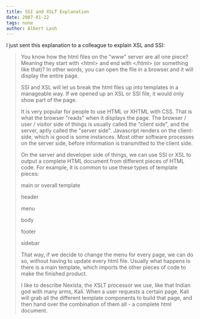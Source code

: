 ```yaml
---
title: SSI and XSLT Explanation
date: 2007-01-22
tags: none
author: Albert Lash
---
```

I just sent this explanation to a colleague to explain XSL and SSI:

<blockquote>

You know how the html files on the "www" server are all one piece? Meaning they start with &lt;html&gt; and end with &lt;/html&gt; (or something like that)? In other words, you can open the file in a browser and it will display the entire page.

SSI and XSL will let us break the html files up into templates in a manageable way. If we opened up an XSL or SSI file, it would only show part of the page.

It is very popular for people to use HTML or XHTML with CSS. That is what the browser "reads" when it displays the page. The browser / user / visitor side of things is usually called the "client side", and the server, aptly called the "server side". Javascript renders on the client-side, which is good is some instances. Most other software processes on the server side, before information is transmitted to the client side.

On the server and developer side of things, we can use SSI or XSL to output a complete HTML document from different pieces of HTML code. For example, it is common to use these types of template pieces:

main or overall template

header

menu

body

footer

sidebar

That way, if we decide to change the menu for every page, we can do so, without having to update every html file. Usually what happens is there is a main template, which imports the other pieces of code to make the finished product.

I like to describe Nexista, the XSLT processor we use, like that Indian god with many arms, Kali. When a user requests a certain page, Kali will grab all the different template components to build that page, and then hand over the combination of them all - a complete html document. </blockquote>

